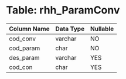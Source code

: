 # Table: rhh_ParamConv

| Column Name | Data Type | Nullable |
|-------------|-----------|----------|
| cod_conv | varchar | NO |
| cod_param | char | NO |
| des_param | varchar | YES |
| cod_con | char | YES |
